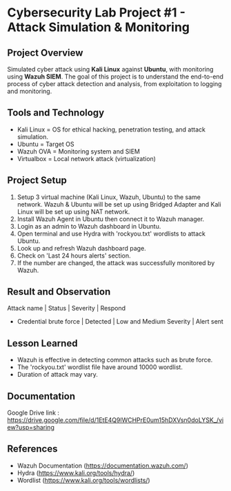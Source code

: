 # Cybersecurity Lab Project #1 - Attack Simulation & Monitoring

## Project Overview
Simulated cyber attack using **Kali Linux** against **Ubuntu**, with monitoring using **Wazuh SIEM**. The goal of this project is to understand the end-to-end process of cyber attack detection and analysis, from exploitation to logging and monitoring.

## Tools and Technology
- Kali Linux = OS for ethical hacking, penetration testing, and attack simulation.
- Ubuntu = Target OS
- Wazuh OVA = Monitoring system and SIEM
- Virtualbox = Local network attack (virtualization)

## Project Setup
1. Setup 3 virtual machine (Kali Linux, Wazuh, Ubuntu) to the same network. Wazuh & Ubuntu will be set up using Bridged Adapter and Kali Linux will be set up using NAT network.
2. Install Wazuh Agent in Ubuntu then connect it to Wazuh manager.
3. Login as an admin to Wazuh dashboard in Ubuntu.
4. Open terminal and use Hydra with 'rockyou.txt' wordlists to attack Ubuntu.
5. Look up and refresh Wazuh dashboard page.
6. Check on 'Last 24 hours alerts' section.
7. If the number are changed, the attack was successfully monitored by Wazuh.

## Result and Observation
Attack name | Status | Severity | Respond
- Credential brute force | Detected | Low and Medium Severity | Alert sent

## Lesson Learned
- Wazuh is effective in detecting common attacks such as brute force.
- The 'rockyou.txt' wordlist file have around 10000 wordlist.
- Duration of attack may vary.

## Documentation
Google Drive link : https://drive.google.com/file/d/1EtE4Q9lWCHPrE0um15hDXVsn0doLYSK_/view?usp=sharing

## References
- Wazuh Documentation (https://documentation.wazuh.com/)
- Hydra (https://www.kali.org/tools/hydra/)
- Wordlist (https://www.kali.org/tools/wordlists/)
